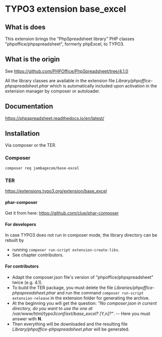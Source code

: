 # TYPO3 extension base_excel

## What is does

This extension brings the "PhpSpreadsheet library" PHP classes "phpoffice/phpspreadsheet", formerly phpExcel, to TYPO3.

## What is the origin

See https://github.com/PHPOffice/PhpSpreadsheet/tree/4.1.0

All the library classes are available in the extension file
*Library/phpoffice-phpspreadsheet.phar* which is automatically included
upon activation in the extension manager by composer or autoloader.

## Documentation

https://phpspreadsheet.readthedocs.io/en/latest/

## Installation
Via composer or the TER.

### Composer
`composer req jambagecom/base-excel`

### TER
https://extensions.typo3.org/extension/base_excel

#### phar-composer
Get it from here:
https://github.com/clue/phar-composer

#### For developers
In case TYPO3 does not run in composer mode, the library directory can be rebuilt by
- running `composer run-script extension-create-libs`.
- See chapter contributors.

#### For contributors
- Adapt the composer.json file's version of "phpoffice/phpspreadsheet" twice (e.g. 4.1).
- To build the TER package, you must delete the file *Libraries/phpoffice-phpspreadsheet.phar*
  and run the command `composer run-script extension-release` in the extension folder for generating the archive.
- At the beginning you will get the question:
    *"No composer.json in current directory, do you want to use the one at /var/www/html/typo3conf/ext/base_excel? [Y,n]?"*.
-- Here you must answer with **N**.
- Then everything will be downloaded and the resulting file
*Library/phpoffice-phpspreadsheet.phar* will be generated.
